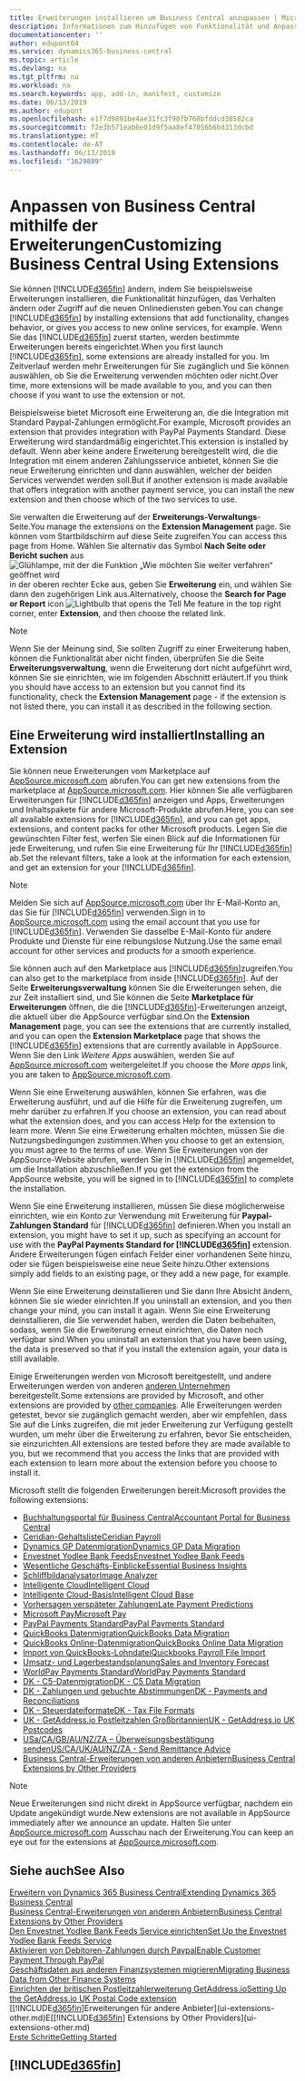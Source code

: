 ```yaml
---
title: Erweiterungen installieren um Business Central anzupassen | Microsoft Docs
description: Informationen zum Hinzufügen von Funktionalität und Anpassungen für Business Central durch die Installation von Erweiterungen.
documentationcenter: ''
author: edupont04
ms.service: dynamics365-business-central
ms.topic: article
ms.devlang: na
ms.tgt_pltfrm: na
ms.workload: na
ms.search.keywords: app, add-in, manifest, customize
ms.date: 06/13/2019
ms.author: edupont
ms.openlocfilehash: e1f7d9891be4ae31fc3f98fb768bfddcd38582ca
ms.sourcegitcommit: f2e3b571eab6e01d9f5aa8ef47056b6bd313dcbd
ms.translationtype: HT
ms.contentlocale: de-AT
ms.lasthandoff: 06/13/2019
ms.locfileid: "1629889"
---
```

# <a name="customizing-business-central-using-extensions"></a><span data-ttu-id="4ada7-103">Anpassen von Business Central mithilfe der Erweiterungen</span><span class="sxs-lookup"><span data-stu-id="4ada7-103">Customizing Business Central Using Extensions</span></span>
<span data-ttu-id="4ada7-104">Sie können [!INCLUDE[d365fin](includes/d365fin_md.md)] ändern, indem Sie beispielsweise Erweiterungen installieren, die Funktionalität hinzufügen, das Verhalten ändern oder Zugriff auf die neuen Onlinediensten geben.</span><span class="sxs-lookup"><span data-stu-id="4ada7-104">You can change [!INCLUDE[d365fin](includes/d365fin_md.md)] by installing extensions that add functionality, changes behavior, or gives you access to new online services, for example.</span></span>
<span data-ttu-id="4ada7-105">Wenn Sie das [!INCLUDE[d365fin](includes/d365fin_md.md)] zuerst starten, werden bestimmte Erweiterungen bereits eingerichtet.</span><span class="sxs-lookup"><span data-stu-id="4ada7-105">When you first launch [!INCLUDE[d365fin](includes/d365fin_md.md)], some extensions are already installed for you.</span></span> <span data-ttu-id="4ada7-106">Im Zeitverlauf werden mehr Erweiterungen für Sie zugänglich und Sie können auswählen, ob Sie die Erweiterung verwenden möchten oder nicht.</span><span class="sxs-lookup"><span data-stu-id="4ada7-106">Over time, more extensions will be made available to you, and you can then choose if you want to use the extension or not.</span></span>

<span data-ttu-id="4ada7-107">Beispielsweise bietet Microsoft eine Erweiterung an, die die Integration mit Standard Paypal-Zahlungen ermöglicht.</span><span class="sxs-lookup"><span data-stu-id="4ada7-107">For example, Microsoft provides an extension that provides integration with PayPal Payments Standard.</span></span> <span data-ttu-id="4ada7-108">Diese Erweiterung wird standardmäßig eingerichtet.</span><span class="sxs-lookup"><span data-stu-id="4ada7-108">This extension is installed by default.</span></span>
<span data-ttu-id="4ada7-109">Wenn aber keine andere Erweiterung bereitgestellt wird, die die Integration mit einem anderen Zahlungsservice anbietet, können Sie die neue Erweiterung einrichten und dann auswählen, welcher der beiden Services verwendet werden soll.</span><span class="sxs-lookup"><span data-stu-id="4ada7-109">But if another extension is made available that offers integration with another payment service, you can install the new extension and then choose which of the two services to use.</span></span>  

<span data-ttu-id="4ada7-110">Sie verwalten die Erweiterung auf der **Erweiterungs-Verwaltungs**-Seite.</span><span class="sxs-lookup"><span data-stu-id="4ada7-110">You manage the extensions on the **Extension Management** page.</span></span> <span data-ttu-id="4ada7-111">Sie können vom Startbildschirm auf diese Seite zugreifen.</span><span class="sxs-lookup"><span data-stu-id="4ada7-111">You can access this page from Home.</span></span> <span data-ttu-id="4ada7-112">Wählen Sie alternativ das Symbol **Nach Seite oder Bericht suchen** aus ![Glühlampe, mit der die Funktion „Wie möchten Sie weiter verfahren“ geöffnet wird](media/ui-search/search_small.png "Wie möchten Sie weiter verfahren") in der oberen rechter Ecke aus, geben Sie **Erweiterung** ein, und wählen Sie dann den zugehörigen Link aus.</span><span class="sxs-lookup"><span data-stu-id="4ada7-112">Alternatively, choose the **Search for Page or Report** icon ![Lightbulb that opens the Tell Me feature](media/ui-search/search_small.png "Tell me what you want to do") in the top right corner, enter **Extension**, and then choose the related link.</span></span>  

> [!NOTE]  
>   <span data-ttu-id="4ada7-113">Wenn Sie der Meinung sind, Sie sollten Zugriff zu einer Erweiterung haben, können die Funktionalität aber nicht finden, überprüfen Sie die Seite **Erweiterungsverwaltung**, wenn die Erweiterung dort nicht aufgeführt wird, können Sie sie einrichten, wie im folgenden Abschnitt erläutert.</span><span class="sxs-lookup"><span data-stu-id="4ada7-113">If you think you should have access to an extension but you cannot find its functionality, check the **Extension Management** page - if the extension is not listed there, you can install it as described in the following section.</span></span>  

## <a name="installing-an-extension"></a><span data-ttu-id="4ada7-114">Eine Erweiterung wird installiert</span><span class="sxs-lookup"><span data-stu-id="4ada7-114">Installing an Extension</span></span>
<span data-ttu-id="4ada7-115">Sie können neue Erweiterungen vom Marketplace auf [AppSource.microsoft.com](https://appsource.microsoft.com/en-us/marketplace/apps?src=dynamics365website&product=dynamics-365-business-central) abrufen.</span><span class="sxs-lookup"><span data-stu-id="4ada7-115">You can get new extensions from the marketplace at [AppSource.microsoft.com](https://appsource.microsoft.com/en-us/marketplace/apps?src=dynamics365website&product=dynamics-365-business-central).</span></span> <span data-ttu-id="4ada7-116">Hier können Sie alle verfügbaren Erweiterungen für [!INCLUDE[d365fin](includes/d365fin_md.md)] anzeigen und Apps, Erweiterungen und Inhaltspakete für andere Microsoft-Produkte abrufen.</span><span class="sxs-lookup"><span data-stu-id="4ada7-116">Here, you can see all available extensions for [!INCLUDE[d365fin](includes/d365fin_md.md)], and you can get apps, extensions, and content packs for other Microsoft products.</span></span> <span data-ttu-id="4ada7-117">Legen Sie die gewünschten Filter fest, werfen Sie einen Blick auf die Informationen für jede Erweiterung, und rufen Sie eine Erweiterung für Ihr [!INCLUDE[d365fin](includes/d365fin_md.md)] ab.</span><span class="sxs-lookup"><span data-stu-id="4ada7-117">Set the relevant filters, take a look at the information for each extension, and get an extension for your [!INCLUDE[d365fin](includes/d365fin_md.md)].</span></span>  
> [!NOTE]  
>   <span data-ttu-id="4ada7-118">Melden Sie sich auf [AppSource.microsoft.com](https://appsource.microsoft.com/) über Ihr E-Mail-Konto an, das Sie für [!INCLUDE[d365fin](includes/d365fin_md.md)] verwenden.</span><span class="sxs-lookup"><span data-stu-id="4ada7-118">Sign in to [AppSource.microsoft.com](https://appsource.microsoft.com/) using the email account that you use for [!INCLUDE[d365fin](includes/d365fin_md.md)].</span></span> <span data-ttu-id="4ada7-119">Verwenden Sie dasselbe E-Mail-Konto für andere Produkte und Dienste für eine reibungslose Nutzung.</span><span class="sxs-lookup"><span data-stu-id="4ada7-119">Use the same email account for other services and products for a smooth experience.</span></span>  

<span data-ttu-id="4ada7-120">Sie können auch auf den Marketplace aus [!INCLUDE[d365fin](includes/d365fin_md.md)]zugreifen.</span><span class="sxs-lookup"><span data-stu-id="4ada7-120">You can also get to the marketplace from inside [!INCLUDE[d365fin](includes/d365fin_md.md)].</span></span> <span data-ttu-id="4ada7-121">Auf der Seite **Erweiterungsverwaltung** können Sie die Erweiterungen sehen, die zur Zeit installiert sind, und Sie können die Seite **Marketplace für Erweiterungen** öffnen, die die [!INCLUDE[d365fin](includes/d365fin_md.md)]-Erweiterungen anzeigt, die aktuell über die AppSource verfügbar sind.</span><span class="sxs-lookup"><span data-stu-id="4ada7-121">On the **Extension Management** page, you can see the extensions that are currently installed, and you can open the **Extension Marketplace** page that shows the [!INCLUDE[d365fin](includes/d365fin_md.md)] extensions that are currently available in AppSource.</span></span> <span data-ttu-id="4ada7-122">Wenn Sie den Link *Weitere Apps* auswählen, werden Sie auf [AppSource.microsoft.com](https://appsource.microsoft.com/en-us/marketplace/apps?product=dynamics-365%3Bdynamics-365-for-financials&page=1) weitergeleitet.</span><span class="sxs-lookup"><span data-stu-id="4ada7-122">If you choose the *More apps* link, you are taken to [AppSource.microsoft.com](https://appsource.microsoft.com/en-us/marketplace/apps?product=dynamics-365%3Bdynamics-365-for-financials&page=1).</span></span>  

<span data-ttu-id="4ada7-123">Wenn Sie eine Erweiterung auswählen, können Sie erfahren, was die Erweiterung ausführt, und auf die Hilfe für die Erweiterung zugreifen, um mehr darüber zu erfahren.</span><span class="sxs-lookup"><span data-stu-id="4ada7-123">If you choose an extension, you can read about what the extension does, and you can access Help for the extension to learn more.</span></span> <span data-ttu-id="4ada7-124">Wenn Sie eine Erweiterung erhalten möchten, müssen Sie die Nutzungsbedingungen zustimmen.</span><span class="sxs-lookup"><span data-stu-id="4ada7-124">When you choose to get an extension, you must agree to the terms of use.</span></span> <span data-ttu-id="4ada7-125">Wenn Sie Erweiterungen von der AppSource-Website abrufen, werden Sie in [!INCLUDE[d365fin](includes/d365fin_md.md)] angemeldet, um die Installation abzuschließen.</span><span class="sxs-lookup"><span data-stu-id="4ada7-125">If you get the extension from the AppSource website, you will be signed in to [!INCLUDE[d365fin](includes/d365fin_md.md)] to complete the installation.</span></span>  

<span data-ttu-id="4ada7-126">Wenn Sie eine Erweiterung installieren, müssen Sie diese möglicherweise einrichten, wie ein Konto zur Verwendung mit Erweiterung für **Paypal-Zahlungen Standard** für [!INCLUDE[d365fin](includes/d365fin_md.md)] definieren.</span><span class="sxs-lookup"><span data-stu-id="4ada7-126">When you install an extension, you might have to set it up, such as specifying an account for use with the **PayPal Payments Standard for [!INCLUDE[d365fin](includes/d365fin_md.md)]** extension.</span></span>
<span data-ttu-id="4ada7-127">Andere Erweiterungen fügen einfach Felder einer vorhandenen Seite hinzu, oder sie fügen beispielsweise eine neue Seite hinzu.</span><span class="sxs-lookup"><span data-stu-id="4ada7-127">Other extensions simply add fields to an existing page, or they add a new page, for example.</span></span>   

<span data-ttu-id="4ada7-128">Wenn Sie eine Erweiterung deinstallieren und Sie dann Ihre Absicht ändern, können Sie sie wieder einrichten.</span><span class="sxs-lookup"><span data-stu-id="4ada7-128">If you uninstall an extension, and you then change your mind, you can install it again.</span></span> <span data-ttu-id="4ada7-129">Wenn Sie eine Erweiterung deinstallieren, die Sie verwendet haben, werden die Daten beibehalten, sodass, wenn Sie die Erweiterung erneut einrichten, die Daten noch verfügbar sind.</span><span class="sxs-lookup"><span data-stu-id="4ada7-129">When you uninstall an extension that you have been using, the data is preserved so that if you install the extension again, your data is still available.</span></span>  

<span data-ttu-id="4ada7-130">Einige Erweiterungen werden von Microsoft bereitgestellt, und andere Erweiterungen werden von anderen [anderen Unternehmen](ui-extensions-other.md) bereitgestellt.</span><span class="sxs-lookup"><span data-stu-id="4ada7-130">Some extensions are provided by Microsoft, and other extensions are provided by [other companies](ui-extensions-other.md).</span></span> <span data-ttu-id="4ada7-131">Alle Erweiterungen werden getestet, bevor sie zugänglich gemacht werden, aber wir empfehlen, dass Sie auf die Links zugreifen, die mit jeder Erweiterung zur Verfügung gestellt wurden, um mehr über die Erweiterung zu erfahren, bevor Sie entscheiden, sie einzurichten.</span><span class="sxs-lookup"><span data-stu-id="4ada7-131">All extensions are tested before they are made available to you, but we recommend that you access the links that are provided with each extension to learn more about the extension before you choose to install it.</span></span>  

<span data-ttu-id="4ada7-132">Microsoft stellt die folgenden Erweiterungen bereit:</span><span class="sxs-lookup"><span data-stu-id="4ada7-132">Microsoft provides the following extensions:</span></span>  

* [<span data-ttu-id="4ada7-133">Buchhaltungsportal für Business Central</span><span class="sxs-lookup"><span data-stu-id="4ada7-133">Accountant Portal for Business Central</span></span>](ui-extensions-accountant-portal.md)
* [<span data-ttu-id="4ada7-134">Ceridian-Gehaltsliste</span><span class="sxs-lookup"><span data-stu-id="4ada7-134">Ceridian Payroll</span></span>](ui-extensions-ceridian-payroll.md)
* [<span data-ttu-id="4ada7-135">Dynamics GP Datenmigration</span><span class="sxs-lookup"><span data-stu-id="4ada7-135">Dynamics GP Data Migration</span></span>](ui-extensions-dynamicsgp-data-migration.md)
* [<span data-ttu-id="4ada7-136">Envestnet Yodlee Bank Feeds</span><span class="sxs-lookup"><span data-stu-id="4ada7-136">Envestnet Yodlee Bank Feeds</span></span>](ui-extensions-yodlee-bank-feeds.md)
* [<span data-ttu-id="4ada7-137">Wesentliche Geschäfts-Einblicke</span><span class="sxs-lookup"><span data-stu-id="4ada7-137">Essential Business Insights</span></span>](ui-extensions-essential-business-insights.md)
* [<span data-ttu-id="4ada7-138">Schliffbildanalysator</span><span class="sxs-lookup"><span data-stu-id="4ada7-138">Image Analyzer</span></span>](ui-extensions-image-analyzer.md)
* [<span data-ttu-id="4ada7-139">Intelligente Cloud</span><span class="sxs-lookup"><span data-stu-id="4ada7-139">Intelligent Cloud</span></span>](ui-extensions-data-replication.md)
* [<span data-ttu-id="4ada7-140">Intelligente Cloud-Basis</span><span class="sxs-lookup"><span data-stu-id="4ada7-140">Intelligent Cloud Base</span></span>](ui-extensions-intelligent-cloud.md)
* [<span data-ttu-id="4ada7-141">Vorhersagen verspäteter Zahlungen</span><span class="sxs-lookup"><span data-stu-id="4ada7-141">Late Payment Predictions</span></span>](ui-extensions-late-payment-prediction.md)
* [<span data-ttu-id="4ada7-142">Microsoft Pay</span><span class="sxs-lookup"><span data-stu-id="4ada7-142">Microsoft Pay</span></span>](ui-extensions-microsoft-pay-payments.md)
* [<span data-ttu-id="4ada7-143">PayPal Payments Standard</span><span class="sxs-lookup"><span data-stu-id="4ada7-143">PayPal Payments Standard</span></span>](ui-extensions-paypal-payments-standard.md)
* [<span data-ttu-id="4ada7-144">QuickBooks Datenmigration</span><span class="sxs-lookup"><span data-stu-id="4ada7-144">QuickBooks Data Migration</span></span>](ui-extensions-quickbooks-data-migration.md)
* [<span data-ttu-id="4ada7-145">QuickBooks Online-Datenmigration</span><span class="sxs-lookup"><span data-stu-id="4ada7-145">QuickBooks Online Data Migration</span></span>](ui-extensions-quickbooks-online-data-migration.md)
* [<span data-ttu-id="4ada7-146">Import von QuickBooks-Lohndatei</span><span class="sxs-lookup"><span data-stu-id="4ada7-146">Quickbooks Payroll File Import</span></span>](ui-extensions-quickbooks-payroll.md)
* [<span data-ttu-id="4ada7-147">Umsatz- und Lagerbestandsplanung</span><span class="sxs-lookup"><span data-stu-id="4ada7-147">Sales and Inventory Forecast</span></span>](ui-extensions-sales-forecast.md)
* [<span data-ttu-id="4ada7-148">WorldPay Payments Standard</span><span class="sxs-lookup"><span data-stu-id="4ada7-148">WorldPay Payments Standard</span></span>](ui-extensions-worldpay-payments-standard.md)
* [<span data-ttu-id="4ada7-149">DK - C5-Datenmigration</span><span class="sxs-lookup"><span data-stu-id="4ada7-149">DK - C5 Data Migration</span></span>](ui-extensions-c5-data-migration.md)
* [<span data-ttu-id="4ada7-150">DK - Zahlungen und gebuchte Abstimmungen</span><span class="sxs-lookup"><span data-stu-id="4ada7-150">DK - Payments and Reconciliations</span></span>](ui-extensions-payments-reconciliation-formats-dk.md)
* [<span data-ttu-id="4ada7-151">DK - Steuerdateiformate</span><span class="sxs-lookup"><span data-stu-id="4ada7-151">DK - Tax File Formats</span></span>](ui-extensions-tax-file-formats-dk.md)
* [<span data-ttu-id="4ada7-152">UK - GetAddress.io Postleitzahlen Großbritannien</span><span class="sxs-lookup"><span data-stu-id="4ada7-152">UK - GetAddress.io UK Postcodes</span></span>](ui-extensions-getaddressio.md)
* [<span data-ttu-id="4ada7-153">USa/CA/GB/AU/NZ/ZA – Überweisungsbestätigung senden</span><span class="sxs-lookup"><span data-stu-id="4ada7-153">US/CA/UK/AU/NZ/ZA - Send Remittance Advice</span></span>](ui-extensions-send-remittance-advice.md)
* [<span data-ttu-id="4ada7-154">Business Central-Erweiterungen von anderen Anbietern</span><span class="sxs-lookup"><span data-stu-id="4ada7-154">Business Central Extensions by Other Providers</span></span>](ui-extensions-other.md)

> [!NOTE]  
>  <span data-ttu-id="4ada7-155">Neue Erweiterungen sind nicht direkt in AppSource verfügbar, nachdem ein Update angekündigt wurde.</span><span class="sxs-lookup"><span data-stu-id="4ada7-155">New extensions are not available in AppSource immediately after we announce an update.</span></span> <span data-ttu-id="4ada7-156">Halten Sie unter [AppSource.microsoft.com](https://appsource.microsoft.com/en-us/marketplace/apps?product=dynamics-365%3Bdynamics-365-for-financials&page=1) Ausschau nach der Erweiterung.</span><span class="sxs-lookup"><span data-stu-id="4ada7-156">You can keep an eye out for the extensions at [AppSource.microsoft.com](https://appsource.microsoft.com/en-us/marketplace/apps?product=dynamics-365%3Bdynamics-365-for-financials&page=1).</span></span>

## <a name="see-also"></a><span data-ttu-id="4ada7-157">Siehe auch</span><span class="sxs-lookup"><span data-stu-id="4ada7-157">See Also</span></span>
[<span data-ttu-id="4ada7-158">Erweitern von Dynamics 365 Business Central</span><span class="sxs-lookup"><span data-stu-id="4ada7-158">Extending Dynamics 365 Business Central</span></span>](about-develop-extensions.md)  
[<span data-ttu-id="4ada7-159">Business Central-Erweiterungen von anderen Anbietern</span><span class="sxs-lookup"><span data-stu-id="4ada7-159">Business Central Extensions by Other Providers</span></span>](ui-extensions-other.md)  
[<span data-ttu-id="4ada7-160">Den Envestnet Yodlee Bank Feeds Service einrichten</span><span class="sxs-lookup"><span data-stu-id="4ada7-160">Set Up the Envestnet Yodlee Bank Feeds Service</span></span>](bank-how-setup-bank-statement-service.md)  
[<span data-ttu-id="4ada7-161">Aktivieren von Debitoren-Zahlungen durch Paypal</span><span class="sxs-lookup"><span data-stu-id="4ada7-161">Enable Customer Payment Through PayPal</span></span>](sales-how-enable-payment-service-extensions.md)  
[<span data-ttu-id="4ada7-162">Geschäftsdaten aus anderen Finanzsystemen migrieren</span><span class="sxs-lookup"><span data-stu-id="4ada7-162">Migrating Business Data from Other Finance Systems</span></span>](across-import-data-configuration-packages.md)  
[<span data-ttu-id="4ada7-163">Einrichten der britischen Postleitzahlerweiterung GetAddress.io</span><span class="sxs-lookup"><span data-stu-id="4ada7-163">Setting Up the GetAddress.io UK Postal Code extension</span></span>](LocalFunctionality/UnitedKingdom/uk-setup-postal-code-service.md)  
<span data-ttu-id="4ada7-164">[[!INCLUDE[d365fin](includes/d365fin_md.md)]Erweiterungen für andere Anbieter](ui-extensions-other.md)E</span><span class="sxs-lookup"><span data-stu-id="4ada7-164">[[!INCLUDE[d365fin](includes/d365fin_md.md)] Extensions by Other Providers](ui-extensions-other.md)</span></span>  
[<span data-ttu-id="4ada7-165">Erste Schritte</span><span class="sxs-lookup"><span data-stu-id="4ada7-165">Getting Started</span></span>](product-get-started.md)  

## [!INCLUDE[d365fin](includes/free_trial_md.md)]  

